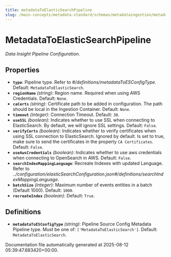 ```yaml
---
title: metadataToElasticSearchPipeline
slug: /main-concepts/metadata-standard/schemas/metadataingestion/metadatatoelasticsearchpipeline
---
```


# MetadataToElasticSearchPipeline

*Data Insight Pipeline Configuration.*

## Properties

- **`type`**: Pipeline type. Refer to *#/definitions/metadataToESConfigType*. Default: `MetadataToElasticSearch`.
- **`regionName`** *(string)*: Region name. Required when using AWS Credentials. Default: `None`.
- **`caCerts`** *(string)*: Certificate path to be added in configuration. The path should be local in the Ingestion Container. Default: `None`.
- **`timeout`** *(integer)*: Connection Timeout. Default: `30`.
- **`useSSL`** *(boolean)*: Indicates whether to use SSL when connecting to ElasticSearch. By default, we will ignore SSL settings. Default: `False`.
- **`verifyCerts`** *(boolean)*: Indicates whether to verify certificates when using SSL connection to ElasticSearch. Ignored by default. Is set to true, make sure to send the certificates in the property `CA Certificates`. Default: `False`.
- **`useAwsCredentials`** *(boolean)*: Indicates whether to use aws credentials when connecting to OpenSearch in AWS. Default: `False`.
- **`searchIndexMappingLanguage`**: Recreate Indexes with updated Language. Refer to *../configuration/elasticSearchConfiguration.json#/definitions/searchIndexMappingLanguage*.
- **`batchSize`** *(integer)*: Maximum number of events entities in a batch (Default 1000). Default: `1000`.
- **`recreateIndex`** *(boolean)*: Default: `True`.
## Definitions

- **`metadataToESConfigType`** *(string)*: Pipeline Source Config Metadata Pipeline type. Must be one of: `['MetadataToElasticSearch']`. Default: `MetadataToElasticSearch`.


Documentation file automatically generated at 2025-08-12 05:39:47.683420+00:00.
